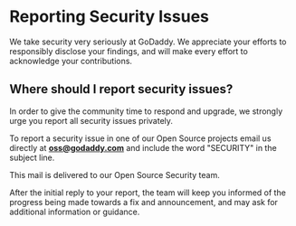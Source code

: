 # Reporting Security Issues

We take security very seriously at GoDaddy. We appreciate your efforts to
responsibly disclose your findings, and will make every effort to acknowledge
your contributions.

## Where should I report security issues?

In order to give the community time to respond and upgrade, we strongly urge you
report all security issues privately.

To report a security issue in one of our Open Source projects email us directly
at **oss@godaddy.com** and include the word "SECURITY" in the subject line.

This mail is delivered to our Open Source Security team.

After the initial reply to your report, the team will keep you informed of the
progress being made towards a fix and announcement, and may ask for additional
information or guidance.